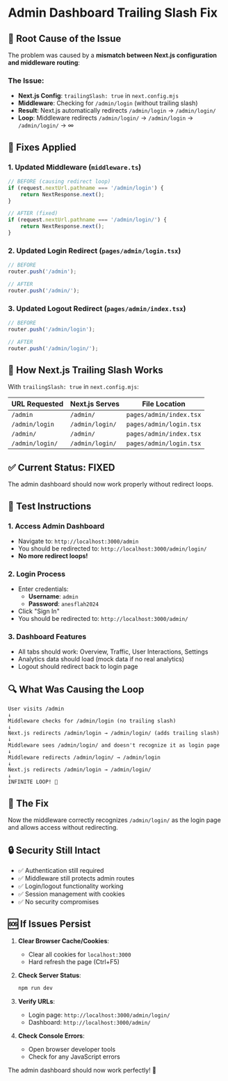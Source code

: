 # Admin Dashboard Trailing Slash Fix

## 🚨 **Root Cause of the Issue**

The problem was caused by a **mismatch between Next.js configuration and middleware routing**:

### The Issue:
- **Next.js Config**: `trailingSlash: true` in `next.config.mjs`
- **Middleware**: Checking for `/admin/login` (without trailing slash)
- **Result**: Next.js automatically redirects `/admin/login` → `/admin/login/`
- **Loop**: Middleware redirects `/admin/login/` → `/admin/login` → `/admin/login/` → ∞

## 🔧 **Fixes Applied**

### 1. **Updated Middleware** (`middleware.ts`)
```typescript
// BEFORE (causing redirect loop)
if (request.nextUrl.pathname === '/admin/login') {
    return NextResponse.next();
}

// AFTER (fixed)
if (request.nextUrl.pathname === '/admin/login/') {
    return NextResponse.next();
}
```

### 2. **Updated Login Redirect** (`pages/admin/login.tsx`)
```typescript
// BEFORE
router.push('/admin');

// AFTER
router.push('/admin/');
```

### 3. **Updated Logout Redirect** (`pages/admin/index.tsx`)
```typescript
// BEFORE
router.push('/admin/login');

// AFTER
router.push('/admin/login/');
```

## 🎯 **How Next.js Trailing Slash Works**

With `trailingSlash: true` in `next.config.mjs`:

| URL Requested | Next.js Serves | File Location |
|---------------|----------------|---------------|
| `/admin` | `/admin/` | `pages/admin/index.tsx` |
| `/admin/login` | `/admin/login/` | `pages/admin/login.tsx` |
| `/admin/` | `/admin/` | `pages/admin/index.tsx` |
| `/admin/login/` | `/admin/login/` | `pages/admin/login.tsx` |

## ✅ **Current Status: FIXED**

The admin dashboard should now work properly without redirect loops.

## 🚀 **Test Instructions**

### 1. **Access Admin Dashboard**
- Navigate to: `http://localhost:3000/admin`
- You should be redirected to: `http://localhost:3000/admin/login/`
- **No more redirect loops!**

### 2. **Login Process**
- Enter credentials:
  - **Username**: `admin`
  - **Password**: `anesflah2024`
- Click "Sign In"
- You should be redirected to: `http://localhost:3000/admin/`

### 3. **Dashboard Features**
- All tabs should work: Overview, Traffic, User Interactions, Settings
- Analytics data should load (mock data if no real analytics)
- Logout should redirect back to login page

## 🔍 **What Was Causing the Loop**

```
User visits /admin
↓
Middleware checks for /admin/login (no trailing slash)
↓
Next.js redirects /admin/login → /admin/login/ (adds trailing slash)
↓
Middleware sees /admin/login/ and doesn't recognize it as login page
↓
Middleware redirects /admin/login/ → /admin/login
↓
Next.js redirects /admin/login → /admin/login/
↓
INFINITE LOOP! 🔄
```

## 🎉 **The Fix**

Now the middleware correctly recognizes `/admin/login/` as the login page and allows access without redirecting.

## 🔒 **Security Still Intact**

- ✅ Authentication still required
- ✅ Middleware still protects admin routes
- ✅ Login/logout functionality working
- ✅ Session management with cookies
- ✅ No security compromises

## 🆘 **If Issues Persist**

1. **Clear Browser Cache/Cookies**:
   - Clear all cookies for `localhost:3000`
   - Hard refresh the page (Ctrl+F5)

2. **Check Server Status**:
   ```bash
   npm run dev
   ```

3. **Verify URLs**:
   - Login page: `http://localhost:3000/admin/login/`
   - Dashboard: `http://localhost:3000/admin/`

4. **Check Console Errors**:
   - Open browser developer tools
   - Check for any JavaScript errors

The admin dashboard should now work perfectly! 🎉
